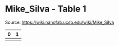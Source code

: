 # Mike_Silva - Table 1

Source: https://wiki.nanofab.ucsb.edu/wiki/Mike_Silva

| 0   | 1   |
|:----|:----|
|     |     |